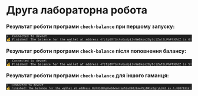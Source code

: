 # Друга лабораторна робота

**Результат роботи програми `check-balance` при першому запуску:**

<p>
  <img src="./img/result1.png">
</p>

**Результат роботи програми `check-balance` після поповнення балансу:**

<p>
  <img src="./img/result2.png">
</p>

**Результат роботи програми `check-balance` для іншого гаманця:**

<p>
  <img src="./img/result3.png">
</p>
